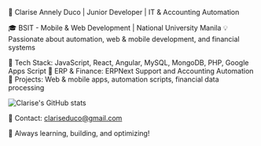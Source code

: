 👋 Clarise Annely Duco | Junior Developer | IT & Accounting Automation

🎓 BSIT - Mobile & Web Development | National University Manila </b>
💡 Passionate about automation, web & mobile development, and financial systems  </b>

🔹 Tech Stack: JavaScript, React, Angular, MySQL, MongoDB, PHP, Google Apps Script  </b>
🔹 ERP & Finance: ERPNext Support and Accounting Automation  </b>
🔹 Projects: Web & mobile apps, automation scripts, financial data processing  </b>

![Clarise's GitHub stats](https://github-readme-stats.vercel.app/api?username=xCLAIREx&show_icons=true&theme=tokyonight)  </b>

📩 Contact: clariseduco@gmail.com  </b>



🚀 Always learning, building, and optimizing! </b>
